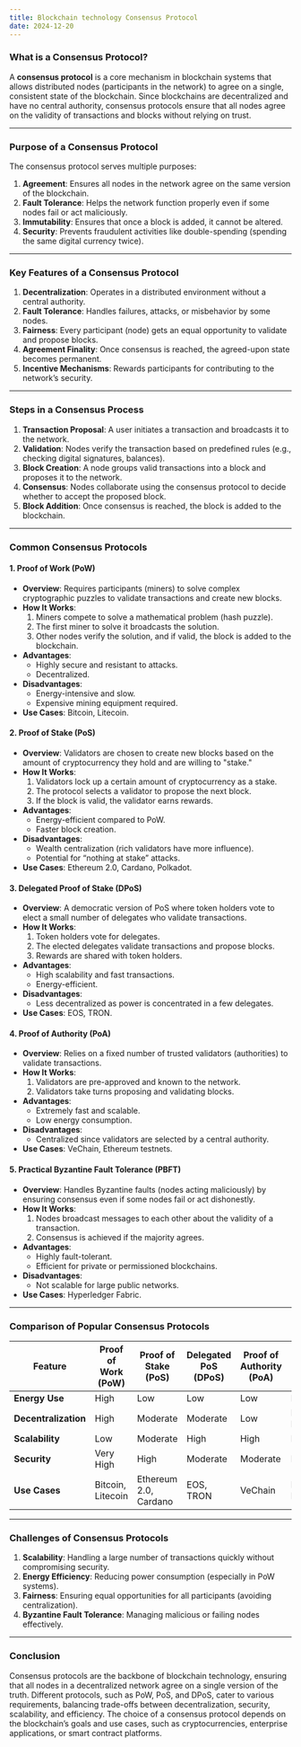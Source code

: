```yaml
---
title: Blockchain technology Consensus Protocol
date: 2024-12-20
---
```


### **What is a Consensus Protocol?**

A **consensus protocol** is a core mechanism in blockchain systems that allows distributed nodes (participants in the network) to agree on a single, consistent state of the blockchain. Since blockchains are decentralized and have no central authority, consensus protocols ensure that all nodes agree on the validity of transactions and blocks without relying on trust.

---

### **Purpose of a Consensus Protocol**

The consensus protocol serves multiple purposes:

1. **Agreement**: Ensures all nodes in the network agree on the same version of the blockchain.
2. **Fault Tolerance**: Helps the network function properly even if some nodes fail or act maliciously.
3. **Immutability**: Ensures that once a block is added, it cannot be altered.
4. **Security**: Prevents fraudulent activities like double-spending (spending the same digital currency twice).

---

### **Key Features of a Consensus Protocol**

1. **Decentralization**: Operates in a distributed environment without a central authority.
2. **Fault Tolerance**: Handles failures, attacks, or misbehavior by some nodes.
3. **Fairness**: Every participant (node) gets an equal opportunity to validate and propose blocks.
4. **Agreement Finality**: Once consensus is reached, the agreed-upon state becomes permanent.
5. **Incentive Mechanisms**: Rewards participants for contributing to the network’s security.

---

### **Steps in a Consensus Process**

1. **Transaction Proposal**: A user initiates a transaction and broadcasts it to the network.
2. **Validation**: Nodes verify the transaction based on predefined rules (e.g., checking digital signatures, balances).
3. **Block Creation**: A node groups valid transactions into a block and proposes it to the network.
4. **Consensus**: Nodes collaborate using the consensus protocol to decide whether to accept the proposed block.
5. **Block Addition**: Once consensus is reached, the block is added to the blockchain.

---

### **Common Consensus Protocols**

#### **1. Proof of Work (PoW)**

- **Overview**: Requires participants (miners) to solve complex cryptographic puzzles to validate transactions and create new blocks.
- **How It Works**:
    1. Miners compete to solve a mathematical problem (hash puzzle).
    2. The first miner to solve it broadcasts the solution.
    3. Other nodes verify the solution, and if valid, the block is added to the blockchain.
- **Advantages**:
    - Highly secure and resistant to attacks.
    - Decentralized.
- **Disadvantages**:
    - Energy-intensive and slow.
    - Expensive mining equipment required.
- **Use Cases**: Bitcoin, Litecoin.

#### **2. Proof of Stake (PoS)**

- **Overview**: Validators are chosen to create new blocks based on the amount of cryptocurrency they hold and are willing to "stake."
- **How It Works**:
    1. Validators lock up a certain amount of cryptocurrency as a stake.
    2. The protocol selects a validator to propose the next block.
    3. If the block is valid, the validator earns rewards.
- **Advantages**:
    - Energy-efficient compared to PoW.
    - Faster block creation.
- **Disadvantages**:
    - Wealth centralization (rich validators have more influence).
    - Potential for “nothing at stake” attacks.
- **Use Cases**: Ethereum 2.0, Cardano, Polkadot.

#### **3. Delegated Proof of Stake (DPoS)**

- **Overview**: A democratic version of PoS where token holders vote to elect a small number of delegates who validate transactions.
- **How It Works**:
    1. Token holders vote for delegates.
    2. The elected delegates validate transactions and propose blocks.
    3. Rewards are shared with token holders.
- **Advantages**:
    - High scalability and fast transactions.
    - Energy-efficient.
- **Disadvantages**:
    - Less decentralized as power is concentrated in a few delegates.
- **Use Cases**: EOS, TRON.

#### **4. Proof of Authority (PoA)**

- **Overview**: Relies on a fixed number of trusted validators (authorities) to validate transactions.
- **How It Works**:
    1. Validators are pre-approved and known to the network.
    2. Validators take turns proposing and validating blocks.
- **Advantages**:
    - Extremely fast and scalable.
    - Low energy consumption.
- **Disadvantages**:
    - Centralized since validators are selected by a central authority.
- **Use Cases**: VeChain, Ethereum testnets.

#### **5. Practical Byzantine Fault Tolerance (PBFT)**

- **Overview**: Handles Byzantine faults (nodes acting maliciously) by ensuring consensus even if some nodes fail or act dishonestly.
- **How It Works**:
    1. Nodes broadcast messages to each other about the validity of a transaction.
    2. Consensus is achieved if the majority agrees.
- **Advantages**:
    - Highly fault-tolerant.
    - Efficient for private or permissioned blockchains.
- **Disadvantages**:
    - Not scalable for large public networks.
- **Use Cases**: Hyperledger Fabric.

---

### **Comparison of Popular Consensus Protocols**

|Feature|**Proof of Work (PoW)**|**Proof of Stake (PoS)**|**Delegated PoS (DPoS)**|**Proof of Authority (PoA)**|**PBFT**|
|---|---|---|---|---|---|
|**Energy Use**|High|Low|Low|Low|Moderate|
|**Decentralization**|High|Moderate|Moderate|Low|Low to Moderate|
|**Scalability**|Low|Moderate|High|High|High|
|**Security**|Very High|High|Moderate|Moderate|Moderate|
|**Use Cases**|Bitcoin, Litecoin|Ethereum 2.0, Cardano|EOS, TRON|VeChain|Hyperledger Fabric|

---

### **Challenges of Consensus Protocols**

1. **Scalability**: Handling a large number of transactions quickly without compromising security.
2. **Energy Efficiency**: Reducing power consumption (especially in PoW systems).
3. **Fairness**: Ensuring equal opportunities for all participants (avoiding centralization).
4. **Byzantine Fault Tolerance**: Managing malicious or failing nodes effectively.

---

### **Conclusion**

Consensus protocols are the backbone of blockchain technology, ensuring that all nodes in a decentralized network agree on a single version of the truth. Different protocols, such as PoW, PoS, and DPoS, cater to various requirements, balancing trade-offs between decentralization, security, scalability, and efficiency. The choice of a consensus protocol depends on the blockchain’s goals and use cases, such as cryptocurrencies, enterprise applications, or smart contract platforms.